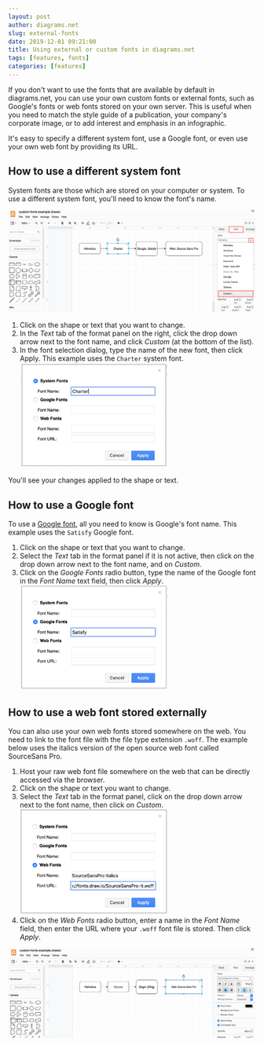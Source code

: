 ```yaml
---
layout: post
author: diagrams.net
slug: external-fonts
date: 2019-12-01 09:21:00
title: Using external or custom fonts in diagrams.net
tags: [features, fonts]
categories: [features]
---
```


If you don't want to use the fonts that are available by default in diagrams.net, you can use your own custom fonts or external fonts, such as Google's fonts or web fonts stored on your own server. This is useful when you need to match the style guide of a publication, your company's corporate image, or to add interest and emphasis in an infographic.

It's easy to specify a different system font, use a Google font, or even use your own web font by providing its URL.

## How to use a different system font

System fonts are those which are stored on your computer or system. To use a different system font, you'll need to know the font's name.

<img src="/assets/img/blog/use-custom-font-text-tab-format-panel.png" style="max-width:100%;height:auto;" alt="Open the custom font selector via the Text tab in the format panel">

1. Click on the shape or text that you want to change.
2. In the _Text_ tab of the format panel on the right, click the drop down arrow next to the font name, and click _Custom_ (at the bottom of the list).
3. In the font selection dialog, type the name of the new font, then click Apply. This example uses the ``Charter`` system font.
   <br /><img src="/assets/img/blog/use-system-font-example.png" style="width=100%;max-width:300px;height:auto;" alt="Enter the name of a new system font">

You'll see your changes applied to the shape or text.

## How to use a Google font

To use a [Google font](https://fonts.google.com), all you need to know is Google's font name. This example uses the ``Satisfy`` Google font.

1. Click on the shape or text that you want to change.
2. Select the _Text_ tab in the format panel if it is not active, then click on the drop down arrow next to the font name, and on _Custom_.
3. Click on the _Google Fonts_ radio button, type the name of the Google font in the _Font Name_ text field, then click _Apply_.
   <br /><img src="/assets/img/blog/use-google-font-example.png" style="width=100%;max-width:300px;height:auto;" alt="Enter the name of a new Google font">



## How to use a web font stored externally

You can also use your own web fonts stored somewhere on the web. You need to link to the font file with the file type extension ``.woff``. The example below uses the italics version of the open source web font called SourceSans Pro.

1. Host your raw web font file somewhere on the web that can be directly accessed via the browser.
2. Click on the shape or text you want to change.
3. Select the _Text_ tab in the format panel, click on the drop down arrow next to the font name, then click on _Custom_.
   <br /><img src="/assets/img/blog/use-web-font-example.png" style="width=100%;max-width:300px;height:auto;" alt="Enter the name of a new system font">
4. Click on the _Web Fonts_ radio button, enter a name in the _Font Name_ field, then enter the URL where your ``.woff`` font file is stored. Then click _Apply_.

<img src="/assets/img/blog/use-custom-font-examples.png" style="max-width:100%;height:auto;" alt="Shapes with labels using custom fonts">
